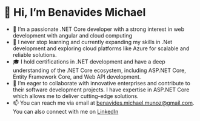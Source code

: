 # 👋 Hi, I’m Benavides Michael
- 👀 I’m a passionate .NET Core developer with a strong interest in web development with angular and cloud computing
- 🌱 I never stop learning and currently expanding my skills in .Net development and exploring cloud platforms like Azure for scalable and reliable solutions.
- 🎓 I hold certifications in .NET development and have a deep understanding of the .NET Core ecosystem, including ASP.NET Core, Entity Framework Core, and Web API development.
- 💞️  I’m eager to collaborate with innovative enterprises and contribute to their software development projects. I have expertise in ASP.NET Core which allows me to deliver cutting-edge solutions.
- 📫 You can reach me via email at [benavides.michael.munoz@gmail.com](mailto:benavides.michael.munoz@gmail.com). You can also connect with me on [LinkedIn](https://www.linkedin.com/in/benavides-michael-a38062a9/)


<!---
BenavidesMichael/BenavidesMichael is a ✨ special ✨ repository because its `README.md` (this file) appears on your GitHub profile.
You can click the Preview link to take a look at your changes.
--->
